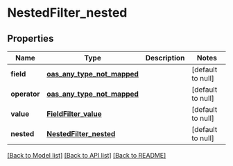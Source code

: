 # NestedFilter_nested
## Properties

| Name | Type | Description | Notes |
|------------ | ------------- | ------------- | -------------|
| **field** | [**oas_any_type_not_mapped**](.md) |  | [default to null] |
| **operator** | [**oas_any_type_not_mapped**](AnyType.md) |  | [default to null] |
| **value** | [**FieldFilter_value**](FieldFilter_value.md) |  | [default to null] |
| **nested** | [**NestedFilter_nested**](NestedFilter_nested.md) |  | [default to null] |

[[Back to Model list]](../README.md#documentation-for-models) [[Back to API list]](../README.md#documentation-for-api-endpoints) [[Back to README]](../README.md)

